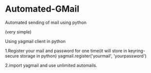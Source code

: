 # Automated-GMail
Automated sending of mail using python 

(very simple)

Using yagmail client in python

1.Register your mail and password for one time(it will store in keyring-secure storage in python)
yagmail.register('yourmail', 'yourpassword')  

2.import yagmail and use unlimited automails.
